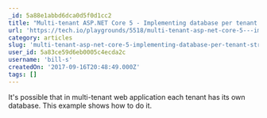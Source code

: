 ```yaml
---
_id: 5a88e1abbd6dca0d5f0d1cc2
title: "Multi-tenant ASP.NET Core 5 - Implementing database per tenant strategy"
url: 'https://tech.io/playgrounds/5518/multi-tenant-asp-net-core-5---implementing-database-per-tenant-strategy'
category: articles
slug: 'multi-tenant-asp-net-core-5-implementing-database-per-tenant-strategy'
user_id: 5a83ce59d6eb0005c4ecda2c
username: 'bill-s'
createdOn: '2017-09-16T20:48:49.000Z'
tags: []
---
```


It's possible that in multi-tenant web application each tenant has its own database. This example shows how to do it.
